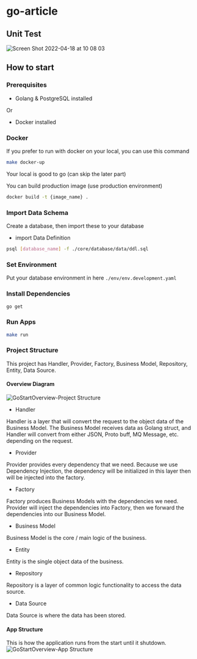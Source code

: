 # go-article

## Unit Test
![Screen Shot 2022-04-18 at 10 08 03](https://user-images.githubusercontent.com/37319946/163748382-6e458474-1e80-4596-afec-e3784a3c21cf.png)

## How to start
### Prerequisites
- Golang & PostgreSQL installed

Or
- Docker installed

### Docker
If you prefer to run with docker on your local, you can use this command
```sh
make docker-up
```
Your local is good to go (can skip the later part)

You can build production image (use production environment)
```sh
docker build -t {image_name} .
```

### Import Data Schema
Create a database, then import these to your database
- import Data Definition
```sh
psql [database_name] -f ./core/database/data/ddl.sql
```

### Set Environment
Put your database environment in here `./env/env.development.yaml`

### Install Dependencies
```sh
go get
```

### Run Apps
```sh
make run
```

### Project Structure
This project has Handler, Provider, Factory, Business Model, Repository, Entity, Data Source.

#### Overview Diagram
![GoStartOverview-Project Structure](https://user-images.githubusercontent.com/37319946/144997923-e1b6c456-fcaa-4f11-89e5-fab362c6136d.jpg)

- Handler

Handler is a layer that will convert the request to the object data of the Business Model. The Business Model receives data as Golang struct, and Handler will convert from either JSON, Proto buff, MQ Message, etc. depending on the request.

- Provider

Provider provides every dependency that we need. Because we use Dependency Injection, the dependency will be initialized in this layer then will be injected into the factory.

- Factory

Factory produces Business Models with the dependencies we need. Provider will inject the dependencies into Factory, then we forward the dependencies into our Business Model.

- Business Model

Business Model is the core / main logic of the business.

- Entity

Entity is the single object data of the business.

- Repository

Repository is a layer of common logic functionality to access the data source.

- Data Source

Data Source is where the data has been stored.

#### App Structure

This is how the application runs from the start until it shutdown.
![GoStartOverview-App Structure](https://user-images.githubusercontent.com/37319946/144998023-086ef2a4-e52c-4310-94cf-5632822454d6.jpg)
